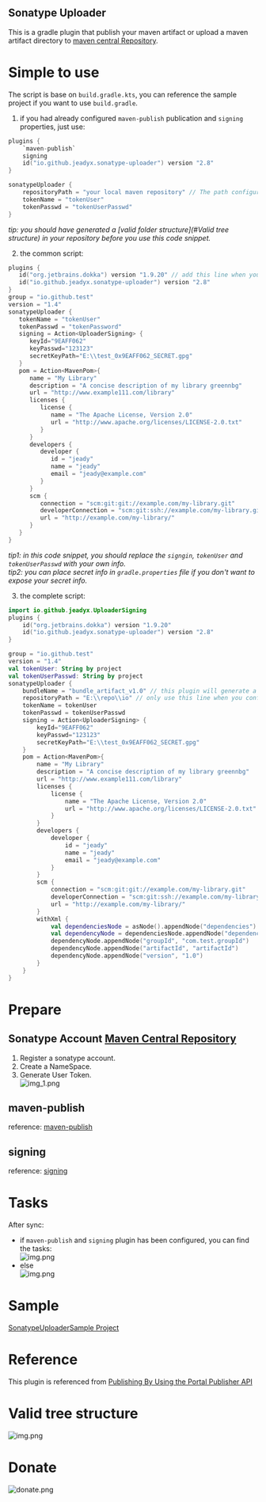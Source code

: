 Sonatype Uploader
---
This is a gradle plugin that publish your maven artifact or upload a maven artifact directory to [maven central Repository](https://central.sonatype.com).

# Simple to use  

The script is base on `build.gradle.kts`, you can reference the sample project if you want to use `build.gradle`.
1. if you had already configured `maven-publish` publication and `signing` properties, just use:  
```kotlin
plugins {    
    `maven-publish`
    signing
    id("io.github.jeadyx.sonatype-uploader") version "2.8"
}

sonatypeUploader {
    repositoryPath = "your local maven repository" // The path configured at your publishing.repositories locally, ex: project.layout.buildDirectory.dir("repo").get().asFile.path
    tokenName = "tokenUser"
    tokenPasswd = "tokenUserPasswd"
}
```
*tip: you should have generated a [valid folder structure](#Valid tree structure) in your repository before you use this code snippet.*

2. the common script:  
```kotlin
plugins {
   id("org.jetbrains.dokka") version "1.9.20" // add this line when you using kotlin project else comment it
   id("io.github.jeadyx.sonatype-uploader") version "2.8"
}
group = "io.github.test"
version = "1.4"
sonatypeUploader {
   tokenName = "tokenUser"
   tokenPasswd = "tokenPassword"
   signing = Action<UploaderSigning> {
      keyId="9EAFF062"
      keyPasswd="123123"
      secretKeyPath="E:\\test_0x9EAFF062_SECRET.gpg"
   }
   pom = Action<MavenPom>{
      name = "My Library"
      description = "A concise description of my library greennbg"
      url = "http://www.example111.com/library"
      licenses {
         license {
            name = "The Apache License, Version 2.0"
            url = "http://www.apache.org/licenses/LICENSE-2.0.txt"
         }
      }
      developers {
         developer {
            id = "jeady"
            name = "jeady"
            email = "jeady@example.com"
         }
      }
      scm {
         connection = "scm:git:git://example.com/my-library.git"
         developerConnection = "scm:git:ssh://example.com/my-library.git"
         url = "http://example.com/my-library/"
      }
   }
}
```
*tip1: in this code snippet, you should replace the `signgin`, `tokenUser` and `tokenUserPasswd` with your own info.*  
*tip2: you can place secret info in `gradle.properties` file if you don't want to expose your secret info.*  

3. the complete script:  
```kotlin
import io.github.jeadyx.UploaderSigning
plugins {
    id("org.jetbrains.dokka") version "1.9.20"
    id("io.github.jeadyx.sonatype-uploader") version "2.8"
}

group = "io.github.test"
version = "1.4"
val tokenUser: String by project
val tokenUserPasswd: String by project
sonatypeUploader {
    bundleName = "bundle_artifact_v1.0" // this plugin will generate a bundle name for you automatically, but you can set it manually
    repositoryPath = "E:\\repo\\io" // only use this line when you configure `maven-publish` and `signing` plugin manually
    tokenName = tokenUser
    tokenPasswd = tokenUserPasswd
    signing = Action<UploaderSigning> {
        keyId="9EAFF062"
        keyPasswd="123123"
        secretKeyPath="E:\\test_0x9EAFF062_SECRET.gpg"
    }
    pom = Action<MavenPom>{
        name = "My Library"
        description = "A concise description of my library greennbg"
        url = "http://www.example111.com/library"
        licenses {
            license {
                name = "The Apache License, Version 2.0"
                url = "http://www.apache.org/licenses/LICENSE-2.0.txt"
            }
        }
        developers {
            developer {
                id = "jeady"
                name = "jeady"
                email = "jeady@example.com"
            }
        }
        scm {
            connection = "scm:git:git://example.com/my-library.git"
            developerConnection = "scm:git:ssh://example.com/my-library.git"
            url = "http://example.com/my-library/"
        }
        withXml {
            val dependenciesNode = asNode().appendNode("dependencies")
            val dependencyNode = dependenciesNode.appendNode("dependency")
            dependencyNode.appendNode("groupId", "com.test.groupId")
            dependencyNode.appendNode("artifactId", "artifactId")
            dependencyNode.appendNode("version", "1.0")
        }
    }
}
```

# Prepare  
## Sonatype Account [Maven Central Repository](https://central.sonatype.com/)  
1. Register a sonatype account.  
2. Create a NameSpace.  
3. Generate User Token.   
   ![img_1.png](imgs/tokenUser.png)

## maven-publish  
reference: [maven-publish](https://docs.gradle.org/current/userguide/publishing_maven.html)  

## signing     
reference: [signing](https://docs.gradle.org/current/userguide/signing_plugin.html)  

# Tasks  
After sync:  
* if `maven-publish` and `signing` plugin has been configured, you can find the tasks:  
![img.png](imgs/configuredTasks.png)  
* else  
  ![img.png](imgs/allTasks.png)  

# Sample  
[SonatypeUploaderSample Project](https://github.com/jeadyx/SonatypeUploaderSample)  

# Reference  
This plugin is referenced from [Publishing By Using the Portal Publisher API](https://central.sonatype.org/publish/publish-portal-api/)  

# Valid tree structure  
![img.png](imgs/validFolderStructure.png)  

# Donate   
![donate.png](imgs/donate.png)  
